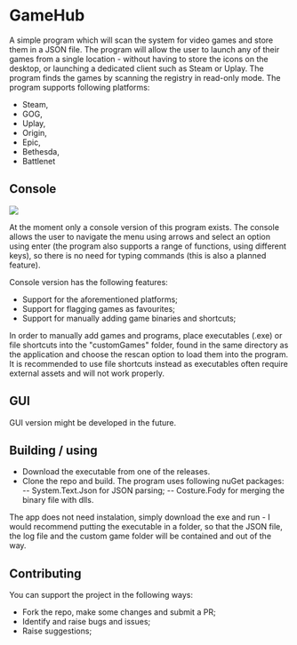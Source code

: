 # GameHub
A simple program which will scan the system for video games and store them in a JSON file. The program will allow the user to launch any of their games from a single location - without having to store the icons on the desktop, or launching a dedicated client such as Steam or Uplay. The program finds the games by scanning the registry in read-only mode. The program supports following platforms:
- Steam,
- GOG,
- Uplay,
- Origin,
-	Epic,
-	Bethesda,
-	Battlenet 

## Console

![](GLConsole.gif)

At the moment only a console version of this program exists. The console allows the user to navigate the menu using arrows and select an option using enter (the program also supports a range of functions, using different keys), so there is no need for typing commands (this is also a planned feature).

Console version has the following features:
- Support for the aforementioned platforms;
- Support for flagging games as favourites;
- Support for manually adding game binaries and shortcuts;

In order to manually add games and programs, place executables (.exe) or file shortcuts into the "customGames" folder, found in the same directory as the application and choose the rescan option to load them into the program. It is recommended to use file shortcuts instead as executables often require external assets and will not work properly.

## GUI
GUI version might be developed in the future. 

## Building / using
- Download the executable from one of the releases.
- Clone the repo and build. The program uses following nuGet packages:
-- System.Text.Json for JSON parsing;
-- Costure.Fody for merging the binary file with dlls.

The app does not need instalation, simply download the exe and run - I would recommend putting the executable in a folder, so that the JSON file, the log file and the custom game folder will be contained and out of the way.


## Contributing
You can support the project in the following ways:
- Fork the repo, make some changes and submit a PR;
- Identify and raise bugs and issues;
- Raise suggestions;
